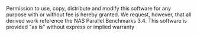 Permission to use, copy, distribute and modify this software
for any purpose with or without fee is hereby granted.  We
request, however, that all derived work reference the NAS
Parallel Benchmarks 3.4. This software is provided "as is"
without express or implied warranty
